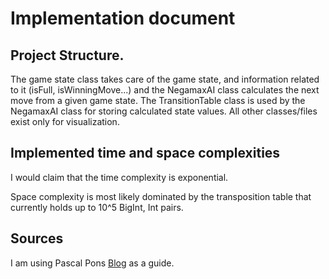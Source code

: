 # Implementation document

## Project Structure.
The game state class takes care of the game state, and information related to it (isFull, isWinningMove...) and the NegamaxAI class calculates the next move from a given game state. The TransitionTable class is used by the NegamaxAI class for storing calculated state values. All other classes/files exist only for visualization.

## Implemented time and space complexities
I would claim that the time complexity is exponential.

Space complexity is most likely dominated by the transposition table that currently holds up to 10^5 BigInt, Int pairs.

## Sources
I am using Pascal Pons [Blog](http://blog.gamesolver.org/) as a guide.
